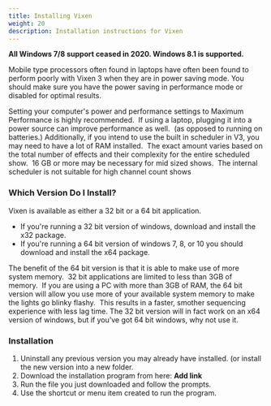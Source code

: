 ```yaml
---
title: Installing Vixen
weight: 20
description: Installation instructions for Vixen
---
```


**All Windows 7/8 support ceased in 2020. Windows 8.1 is supported.**

Mobile type processors often found in laptops have often been found to perform poorly with Vixen 3 when they are in power saving mode. You should make sure you have the power saving in performance mode or disabled for optimal results.

Setting your computer's power and performance settings to Maximum Performance is highly recommended.  If using a laptop, plugging it into a power source can improve performance as well.  (as opposed to running on batteries.) Additionally, if you intend to use the built in scheduler in V3, you may need to have a lot of RAM installed.  The exact amount varies based on the total number of effects and their complexity for the entire scheduled show.  16 GB or more may be necessary for mid sized shows.  The internal scheduler is not suitable for high channel count shows

### Which Version Do I Install?

Vixen is available as either a 32 bit or a 64 bit application.

  * If you're running a 32 bit version of windows, download and install the x32 package.
  * If you're running a 64 bit version of windows 7, 8, or 10 you should download and install the x64 package.

The benefit of the 64 bit version is that it is able to make use of more system memory.  32 bit applications are limited to less than 3GB of memory.  If you are using a PC with more than 3GB of RAM, the 64 bit version will allow you use more of your available system memory to make the lights go blinky flashy.  This results in a faster, smother sequencing experience with less lag time. The 32 bit version will in fact work on an x64 version of windows, but if you&#8217;ve got 64 bit windows, why not use it.

### Installation

  1. Uninstall any previous version you may already have installed. (or install the new version into a new folder.
  2. Download the installation program from here: **Add link**
  3. Run the file you just downloaded and follow the prompts.
  4. Use the shortcut or menu item created to run the program.